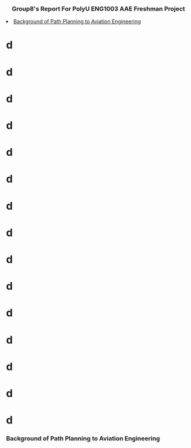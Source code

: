  <h3 align="center">Group8's Report For PolyU ENG1003 AAE Freshman Project </h3>
<li>
      <a href="#Background-of-Path-Planning-to-Aviation-Engineering">Background of Path Planning to Aviation Engineering</a>
 
 
 # d
 # d
 # d
 # d
 # d
 # d
 # d
 # d
 # d
 # d
 # d
 # d
 # d
 # d
 # d
  
 
  <!-- Background of Path Planning to Aviation Engineering -->
  ### Background of Path Planning to Aviation Engineering

